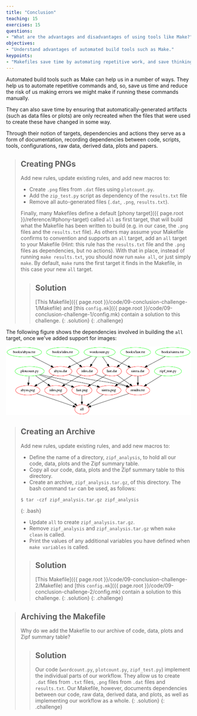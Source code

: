 ```yaml
---
title: "Conclusion"
teaching: 15
exercises: 15
questions:
- "What are the advantages and disadvantages of using tools like Make?"
objectives:
- "Understand advantages of automated build tools such as Make."
keypoints:
- "Makefiles save time by automating repetitive work, and save thinking by documenting how to reproduce results."
---
```


Automated build tools such as Make can help us in a number of
ways. They help us to automate repetitive commands and, so, save us
time and reduce the risk of us making errors we might make if running
these commands manually.

They can also save time by ensuring that automatically-generated
artifacts (such as data files or plots) are only recreated when the
files that were used to create these have changed in some way.

Through their notion of targets, dependencies and actions they serve
as a form of documentation, recording dependencies between code,
scripts, tools, configurations, raw data, derived data, plots and
papers.

> ## Creating PNGs
>
> Add new rules, update existing rules, and add new macros to:
>
> * Create `.png` files from `.dat` files using `plotcount.py`.
> * Add the `zip_test.py` script as dependency of the `results.txt` file
> * Remove all auto-generated files (`.dat`, `.png`,
>   `results.txt`).
>
> Finally, many Makefiles define a default [phony
> target]({{ page.root }}/reference/#phony-target) called `all` as first target,
> that will build what the Makefile has been written to build (e.g. in
> our case, the `.png` files and the `results.txt` file). As others
> may assume your Makefile confirms to convention and supports an
> `all` target, add an `all` target to your Makefile (Hint: this rule
> has the `results.txt` file and the `.png` files as dependencies, but
> no actions).  With that in place, instead of running `make
> results.txt`, you should now run `make all`, or just simply
> `make`. By default, `make` runs the first target it finds in the
> Makefile, in this case your new `all` target.
>
> > ## Solution
> > [This Makefile]({{ page.root }}/code/09-conclusion-challenge-1/Makefile)
> > and [this `config.mk`]({{ page.root }}/code/09-conclusion-challenge-1/config.mk)
> > contain a solution to this challenge.
> {: .solution}
{: .challenge}

The following figure shows the dependencies involved in building the `all` target, once we've added support for images:

![results.txt dependencies once images have been added](../fig/09-conclusion-challenge-1.png "results.txt dependencies once images have been added")

> ## Creating an Archive
>
> Add new rules, update existing rules, and add new macros to:
>
>  * Define the name of a directory, `zipf_analysis`, to hold all our
>    code, data, plots and the Zipf summary table.
> * Copy all our code, data, plots and the Zipf summary table to this
>   directory.
> * Create an archive, `zipf_analysis.tar.gz`, of this directory. The
>   bash command `tar` can be used, as follows:
>
> ~~~
> $ tar -czf zipf_analysis.tar.gz zipf_analysis
> ~~~
> {: .bash}
>
> * Update `all` to create `zipf_analysis.tar.gz`.
> * Remove `zipf_analysis` and `zipf_analysis.tar.gz` when `make
>   clean` is called.
> * Print the values of any additional variables you have defined when
>   `make variables` is called.
> > ## Solution
> > [This Makefile]({{ page.root }}/code/09-conclusion-challenge-2/Makefile)
> > and [this `config.mk`]({{ page.root }}/code/09-conclusion-challenge-2/config.mk)
> > contain a solution to this challenge.
> {: .solution}
{: .challenge}

> ## Archiving the Makefile
>
> Why do we add the Makefile to our archive of code, data, plots and Zipf summary table?
>
> > ## Solution
> > Our code (`wordcount.py`, `plotcount.py`, `zipf_test.py`) implement
> > the individual parts of our workflow. They allow us to create `.dat`
> > files from `.txt` files, `.png` files from `.dat` files and
> > `results.txt`. Our Makefile, however, documents dependencies between
> > our code, raw data, derived data, and plots, as well as implementing
> > our workflow as a whole.
> {: .solution}
{: .challenge}
